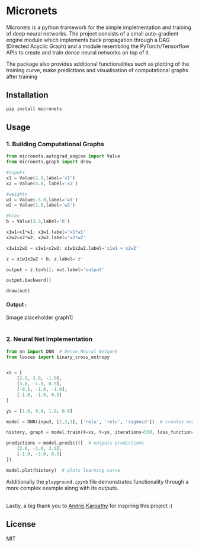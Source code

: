# Micronets

Micronets is a python framework for the simple implementation and training of deep neural networks. The project consists of a small auto-gradient engine module which implements back propagation through a DAG (Directed Acyclic Graph) and a module resembling the PyTorch/Tensorflow APIs to create and train dense neural networks on top of it.

The package also provides additional functionalities such as plotting of the training curve, make predictions and visualisation of computational graphs after training

## Installation 

```bash
pip install micronets
```

## Usage

### 1. Building Computational Graphs

```py
from micronets.autograd_engine import Value
from micronets.graph import draw

#inputs
x1 = Value(2.0,label='x1')
x2 = Value(4.0, label='x2')

#weights
w1 = Value(-3.0,label='w1')
w2 = Value(1.0,label='w2')

#bias
b = Value(3.3,label='b')

x1w1=x1*w1; x1w1.label='x1*w1'
x2w2=x2*w2; x2w2.label='x2*w2'

x1w1x2w2 = x1w1+x2w2; x1w1x2w2.label='x1w1 + x2w2'

z = x1w1x2w2 + b; z.label='z'

output = z.tanh(); out.label='output'

output.backward()

draw(out)
```
#### Output :

[image placeholder graph1]
<br>
<br>

### 2. Neural Net Implementation

```py
from nn import DNN  # Dense Neural Network
from losses import binary_cross_entropy


xs = [
    [2.0, 3.0, -1.0],
    [3.0, -1.0, 0.5],
    [-0.5, -1.0, -1.0],
    [-1.0, -1.0, 0.5]
]

ys = [1.0, 0.0, 1.0, 0.0]

model = DNN(inpu3, [2,2,1], ['relu', 'relu', 'sigmoid'])  # creates model architecture

history, graph = model.train(X=xs, Y=ys, iterations=500, loss_function=binary_cross_entropy, learning_rate=0.1)  # trains network and stores loss function history and computational graph

predictions = model.predict([  # outputs predictions
    [2.0, -1.0, 3.5],
    [-1.0, -3.0, 0.5]
]) 

model.plot(history)  # plots learning curve
```

Additionally the `playground.ipynb` file demonstrates functionality through a more complex example along with its outputs.
<br>
<br>

Lastly, a big thank you to [Andrej Karpathy](https://github.com/karpathy) for inspiring this project :)

## License

MIT